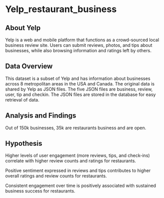 
# Yelp_restaurant_business

## About Yelp
  Yelp is a web and mobile platform that functions as a crowd-sourced local business review site. Users can submit reviews, photos, and tips about businesses, while also browsing information and ratings left by others.

## Data Overview
 This dataset is a subset of Yelp and has information about businesses across 8 metropolitan areas in the USA and Canada.
The original data is shared by Yelp as JSON files.
The five JSON files are business, review, user, tip and checkin.
The JSON files are stored in the database for easy retrieval of data.

## Analysis and Findings
Out of 150k businesses, 35k are restaurants business and are open.

## Hypothesis
 Higher levels of user engagement (more reviews, tips, and check-ins) correlate with higher review counts and ratings for restaurants.

 Positive sentiment expressed in reviews and tips contributes to higher overall ratings and review counts for restaurants. 

 Consistent engagement over time is positively associated with sustained business success for restaurants.



